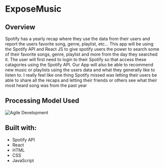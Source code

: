 # ExposeMusic
<h2>Overview</h2>
Spotify has a yearly recap where they use the data from their users and report the users favorite song, genre, playlist, etc... This app will be using the Spotify API and React JS to give spotify users the power to search some of their favorite songs, genre, playlist and more from the day they searched it. The user will first need to login to their Spotify so that access these catagories using the Spotify API. Our App will also be able to recommend new music or playlists using the users data and what they generally like to listen to. I really feel like one thing Spotify missed was letting their users be able to share all the recaps and letting their friends or others see what their most heard song was from the past year

<h2>Processing Model Used</h2>
<img src='./agileDevelopment.png' alt='Agile Development'>


<h2>Built with:</h2>
<ul>
  <li>Spotify API</h1>
  <li>React</li>
  <li>HTML</li>
  <li>CSS</li>
  <li>JavaScript</li>
</ul>

